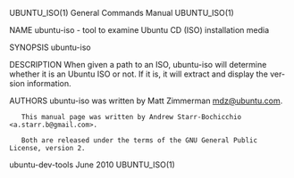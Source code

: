 UBUNTU_ISO(1)                                                 General Commands Manual                                                UBUNTU_ISO(1)

NAME
       ubuntu-iso - tool to examine Ubuntu CD (ISO) installation media

SYNOPSIS
       ubuntu-iso <path to ISO>

DESCRIPTION
       When  given  a path to an ISO, ubuntu-iso will determine whether it is an Ubuntu ISO or not. If it is, it will extract and display the ver‐
       sion information.

AUTHORS
       ubuntu-iso was written by Matt Zimmerman <mdz@ubuntu.com>.

       This manual page was written by Andrew Starr-Bochicchio <a.starr.b@gmail.com>.

       Both are released under the terms of the GNU General Public License, version 2.

ubuntu-dev-tools                                                     June 2010                                                       UBUNTU_ISO(1)
